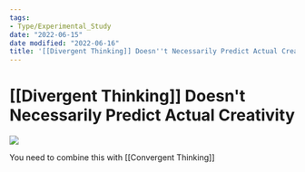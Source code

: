 ```yaml
---
tags:
- Type/Experimental_Study
date: "2022-06-15"
date modified: "2022-06-16"
title: '[[Divergent Thinking]] Doesn''t Necessarily Predict Actual Creativity'
---
```


# [[Divergent Thinking]] Doesn't Necessarily Predict Actual Creativity
![](https://i.imgur.com/f3Z3sPf.png)

You need to combine this with [[Convergent Thinking]]
